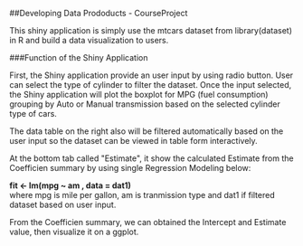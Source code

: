 ##Developing Data Prododucts - CourseProject

This shiny application is simply use the mtcars dataset from library(dataset) in R and build a data visualization to users.  

###Function of the Shiny Application  

First, the Shiny application provide an user input by using radio button. User can select the type of cylinder to filter the dataset. Once the input selected,
the Shiny application will plot the boxplot for MPG (fuel consumption) grouping by Auto or Manual transmission based on the selected cylinder type of cars.  

The data table on the right also will be filtered automatically based on the user input so the dataset can be viewed in table form interactively.  

At the bottom tab called "Estimate", it show the calculated Estimate from the Coefficien summary by using single Regression Modeling below:  
    
**fit <- lm(mpg ~ am , data = dat1)**  
where mpg is mile per gallon, am is tranmission type and dat1 if filtered dataset based on user input.

From the Coefficien summary, we can obtained the Intercept and Estimate value, then visualize it on a ggplot.  


